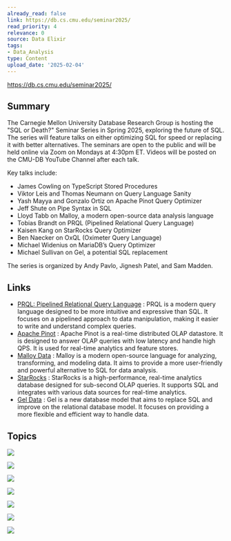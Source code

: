 ```yaml
---
already_read: false
link: https://db.cs.cmu.edu/seminar2025/
read_priority: 4
relevance: 0
source: Data Elixir
tags:
- Data_Analysis
type: Content
upload_date: '2025-02-04'
---
```


https://db.cs.cmu.edu/seminar2025/
## Summary

The Carnegie Mellon University Database Research Group is hosting the "SQL or Death?" Seminar Series in Spring 2025, exploring the future of SQL. The series will feature talks on either optimizing SQL for speed or replacing it with better alternatives. The seminars are open to the public and will be held online via Zoom on Mondays at 4:30pm ET. Videos will be posted on the CMU-DB YouTube Channel after each talk.

Key talks include:
- James Cowling on TypeScript Stored Procedures
- Viktor Leis and Thomas Neumann on Query Language Sanity
- Yash Mayya and Gonzalo Ortiz on Apache Pinot Query Optimizer
- Jeff Shute on Pipe Syntax in SQL
- Lloyd Tabb on Malloy, a modern open-source data analysis language
- Tobias Brandt on PRQL (Pipelined Relational Query Language)
- Kaisen Kang on StarRocks Query Optimizer
- Ben Naecker on OxQL (Oximeter Query Language)
- Michael Widenius on MariaDB’s Query Optimizer
- Michael Sullivan on Gel, a potential SQL replacement

The series is organized by Andy Pavlo, Jignesh Patel, and Sam Madden.
## Links

- [PRQL: Pipelined Relational Query Language](https://prql-lang.org/) : PRQL is a modern query language designed to be more intuitive and expressive than SQL. It focuses on a pipelined approach to data manipulation, making it easier to write and understand complex queries.
- [Apache Pinot](https://pinot.apache.org/) : Apache Pinot is a real-time distributed OLAP datastore. It is designed to answer OLAP queries with low latency and handle high QPS. It is used for real-time analytics and feature stores.
- [Malloy Data](https://www.malloydata.dev/) : Malloy is a modern open-source language for analyzing, transforming, and modeling data. It aims to provide a more user-friendly and powerful alternative to SQL for data analysis.
- [StarRocks](https://www.starrocks.io/) : StarRocks is a high-performance, real-time analytics database designed for sub-second OLAP queries. It supports SQL and integrates with various data sources for real-time analytics.
- [Gel Data](https://www.geldata.com/) : Gel is a new database model that aims to replace SQL and improve on the relational database model. It focuses on providing a more flexible and efficient way to handle data.

## Topics

![](topics/Concept/SQL)

![](topics/Concept/Query%20Optimization)

![](topics/Concept/TypeScript%20Stored%20Procedures)

![](topics/Concept/Apache%20Pinot)

![](topics/Concept/PRQL)

![](topics/Concept/StarRocks)

![](topics/Concept/MariaDB)